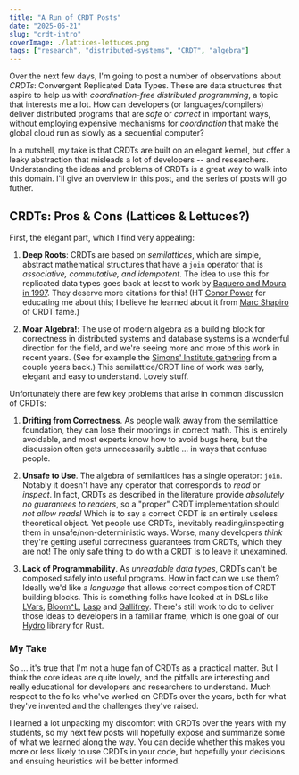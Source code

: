 ```yaml
---
title: "A Run of CRDT Posts"
date: "2025-05-21"
slug: "crdt-intro"
coverImage: ./lattices-lettuces.png
tags: ["research", "distributed-systems", "CRDT", "algebra"]
---
```

Over the next few days, I'm going to post a number of observations about *CRDTs*: Convergent Replicated Data Types. These are data structures that aspire to help us with *coordination-free distributed programming*, a topic that interests me a lot. How can developers (or languages/compilers) deliver distributed programs that are *safe* or *correct* in important ways, without employing expensive mechanisms for *coordination* that make the global cloud run as slowly as a sequential computer?

In a nutshell, my take is that CRDTs are built on an elegant kernel, but offer a leaky abstraction that misleads a lot of developers -- and researchers. Understanding the ideas and problems of CRDTs is a great way to walk into this domain. I'll give an overview in this post, and the series of posts will go futher.

## CRDTs: Pros & Cons (Lattices & Lettuces?)
First, the elegant part, which I find very appealing: 

1. **Deep Roots**: CRDTs are based on *semilattices*, which are simple, abstract mathematical structures that have a `join` operator that is *associative, commutative, and idempotent*. The idea to use this for replicated data types goes back at least to work by [Baquero and Moura in 1997](https://gsd.di.uminho.pt/members/cbm/ps/scadt3.pdf). They deserve more citations for this! (HT [Conor Power](https://www.linkedin.com/in/conorpower23) for educating me about this; I believe he learned about it from [Marc Shapiro](https://www.lip6.fr/actualite/personnes-fiche.php?ident=P1450) of CRDT fame.) 

2. **Moar Algebra!**: The use of modern algebra as a building block for correctness in distributed systems and database systems is a wonderful direction for the field, and we're seeing more and more of this work in recent years. (See for example the [Simons' Institute gathering](https://simons.berkeley.edu/workshops/logic-algebra-query-evaluation#simons-tabs) from a couple years back.) This semilattice/CRDT line of work was early, elegant and easy to understand. Lovely stuff.

Unfortunately there are few key problems that arise in common discussion of CRDTs:

1. **Drifting from Correctness**. As people walk away from the semilattice foundation, they can lose their moorings in correct math. This is entirely avoidable, and most experts know how to avoid bugs here, but the discussion often gets unnecessarily subtle ... in ways that confuse people.

2. **Unsafe to Use**. The algebra of semilattices has a single operator: `join`. Notably it doesn't have any operator that corresponds to *read* or *inspect*. In fact, CRDTs as described in the literature provide *absolutely no guarantees to readers*, so a "proper" CRDT implementation should *not allow reads!* Which is to say a correct CRDT is an entirely useless theoretical object. Yet people use CRDTs, inevitably reading/inspecting them in unsafe/non-deterministic ways. Worse, many developers *think* they're getting useful correctness guarantees from CRDTs, which they are not! The only safe thing to do with a CRDT is to leave it unexamined.

3. **Lack of Programmability**. As *unreadable data types*, CRDTs can't be composed safely into useful programs. How in fact can we use them?  Ideally we'd like a *language* that allows correct composition of CRDT building blocks. This is something folks have looked at in DSLs like [LVars](https://dl.acm.org/doi/abs/10.1145/2502323.2502326), [Bloom^L](https://dl.acm.org/doi/abs/10.1145/2391229.2391230), [Lasp](https://dl.acm.org/doi/abs/10.1145/2790449.2790525) and [Gallifrey](https://par.nsf.gov/biblio/10095545). There's still work to do to deliver those ideas to developers in a familiar frame, which is one goal of our [Hydro](https://hydro.run) library for Rust.

### My Take
So ... it's true that I'm not a huge fan of CRDTs as a practical matter. But I think the core ideas are quite lovely, and the pitfalls are interesting and really educational for developers and researchers to understand.  Much respect to the folks who've worked on CRDTs over the years, both for what they've invented and the challenges they've raised.

I learned a lot unpacking my discomfort with CRDTs over the years with my students, so my next few posts will hopefully expose and summarize some of what we learned along the way. You can decide whether this makes you more or less likely to use CRDTs in your code, but hopefully your decisions and ensuing heuristics will be better informed.